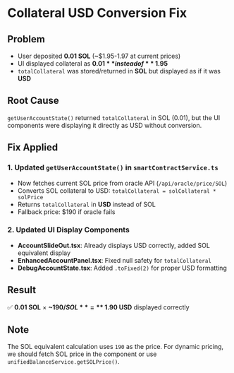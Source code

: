 # Collateral USD Conversion Fix

## Problem
- User deposited **0.01 SOL** (~$1.95-1.97 at current prices)
- UI displayed collateral as **$0.01** instead of **~$1.95**
- `totalCollateral` was stored/returned in **SOL** but displayed as if it was **USD**

## Root Cause
`getUserAccountState()` returned `totalCollateral` in SOL (0.01), but the UI components were displaying it directly as USD without conversion.

## Fix Applied

### 1. Updated `getUserAccountState()` in `smartContractService.ts`
- Now fetches current SOL price from oracle API (`/api/oracle/price/SOL`)
- Converts SOL collateral to USD: `totalCollateral = solCollateral * solPrice`
- Returns `totalCollateral` in **USD** instead of SOL
- Fallback price: $190 if oracle fails

### 2. Updated UI Display Components
- **AccountSlideOut.tsx**: Already displays USD correctly, added SOL equivalent display
- **EnhancedAccountPanel.tsx**: Fixed null safety for `totalCollateral`
- **DebugAccountState.tsx**: Added `.toFixed(2)` for proper USD formatting

## Result
✅ **0.01 SOL** × **~$190/SOL** = **~$1.90 USD** displayed correctly

## Note
The SOL equivalent calculation uses `190` as the price. For dynamic pricing, we should fetch SOL price in the component or use `unifiedBalanceService.getSOLPrice()`.

